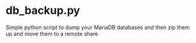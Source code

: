 # db_backup.py
Simple python script to dump your MariaDB databases and then zip them up and move them to a remote share
